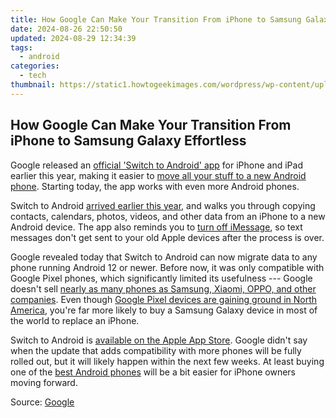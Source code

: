```yaml
---
title: How Google Can Make Your Transition From iPhone to Samsung Galaxy Effortless
date: 2024-08-26 22:50:50
updated: 2024-08-29 12:34:39
tags:
  - android
categories:
  - tech
thumbnail: https://static1.howtogeekimages.com/wordpress/wp-content/uploads/2022/05/iPhone-and-Android-phone.jpg
---
```


## How Google Can Make Your Transition From iPhone to Samsung Galaxy Effortless

Google released an [official 'Switch to Android' app](https://apps.apple.com/us/app/switch-to-android/id1581816143) for iPhone and iPad earlier this year, making it easier to [move all your stuff to a new Android phone](https://sound-issues.techidaily.com/troubleshooting-success-speakers-playing-instead-of-headphones-even-with-cable-attached/). Starting today, the app works with even more Android phones.

 Switch to Android [arrived earlier this year](https://www.theverge.com/2022/4/20/23034459/switch-to-android-google-iphone-app), and walks you through copying contacts, calendars, photos, videos, and other data from an iPhone to a new Android device. The app also reminds you to [turn off iMessage](https://twitter-videos.techidaily.com/updated-captured-kinetics-mastering-the-art-of-twitvid-download/), so text messages don't get sent to your old Apple devices after the process is over.

 Google revealed today that Switch to Android can now migrate data to any phone running Android 12 or newer. Before now, it was only compatible with Google Pixel phones, which significantly limited its usefulness --- Google doesn't sell [nearly as many phones as Samsung, Xiaomi, OPPO, and other companies](https://www.counterpointresearch.com/global-smartphone-share/). Even though [Google Pixel devices are gaining ground in North America](https://www.androidauthority.com/google-pixel-market-share-3167012/), you're far more likely to buy a Samsung Galaxy device in most of the world to replace an iPhone.

 Switch to Android is [available on the Apple App Store](https://apps.apple.com/us/app/switch-to-android/id1581816143). Google didn't say when the update that adds compatibility with more phones will be fully rolled out, but it will likely happen within the next few weeks. At least buying one of the [best Android phones](https://twitter-videos.techidaily.com/hot-takes-highlight-twitters-trending-topics-for-2024/) will be a bit easier for iPhone owners moving forward.

 Source: [Google](https://blog.google/products/android/switch-to-android/)

<ins class="adsbygoogle"
     style="display:block"
     data-ad-format="autorelaxed"
     data-ad-client="ca-pub-7571918770474297"
     data-ad-slot="1223367746"></ins>



<ins class="adsbygoogle"
     style="display:block"
     data-ad-client="ca-pub-7571918770474297"
     data-ad-slot="8358498916"
     data-ad-format="auto"
     data-full-width-responsive="true"></ins>
